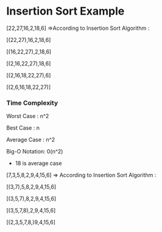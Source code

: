 # Insertion Sort Example

[22,27,16,2,18,6] =>According to Insertion Sort Algorithm :

[(22,27),16,2,18,6]

[(16,22,27),2,18,6]

[(2,16,22,27),18,6]

[(2,16,18,22,27),6]

[(2,6,16,18,22,27)]

### Time Complexity

Worst Case : n^2

Best Case : n 

Average Case : n^2

Big-O Notation: 0(n^2)

* 18 is average case

[7,3,5,8,2,9,4,15,6] => According to Insertion Sort Algorithm :

[(3,7),5,8,2,9,4,15,6]

[(3,5,7),8,2,9,4,15,6]

[(3,5,7,8),2,9,4,15,6]

[(2,3,5,7,8,)9,4,15,6]